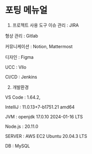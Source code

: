# 포팅 메뉴얼
1. 프로젝트 사용 도구
이슈 관리 : JIRA

형상 관리 : Gitlab

커뮤니케이션 : Notion, Mattermost

디자인 : Figma

UCC : Vllo

CI/CD : Jenkins


2. 개발환경

VS Code : 1.64.2,

IntelliJ : 11.0.13+7-b1751.21 amd64

JVM : openjdk 17.0.10 2024-01-16 LTS

Node.js : 20.11.0

SERVER : AWS EC2 Ubuntu 20.04.3 LTS

DB : MySQL
